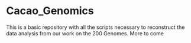 # Cacao_Genomics
This is a basic repository with all the scripts necessary to reconstruct the data analysis from our work on the 200 Genomes. More to come

